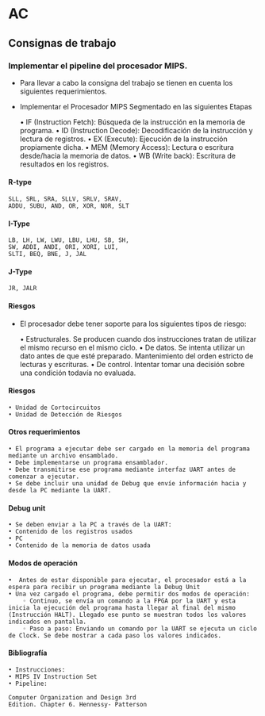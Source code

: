 # AC

## Consignas de trabajo

### Implementar el pipeline del procesador MIPS.

- Para llevar a cabo la consigna del trabajo se tienen en cuenta los siguientes requerimientos.

- Implementar el Procesador MIPS Segmentado en las siguientes Etapas

    • IF (Instruction Fetch): Búsqueda de la instrucción en la memoria de programa.
    • ID (Instruction Decode): Decodificación de la instrucción y lectura de registros.
    • EX (Execute): Ejecución de la instrucción propiamente dicha.
    • MEM (Memory Access): Lectura o escritura desde/hacia la memoria de datos.
    • WB (Write back): Escritura de resultados en los registros.

#### R-type

    SLL, SRL, SRA, SLLV, SRLV, SRAV,
    ADDU, SUBU, AND, OR, XOR, NOR, SLT

#### I-Type

    LB, LH, LW, LWU, LBU, LHU, SB, SH,
    SW, ADDI, ANDI, ORI, XORI, LUI,
    SLTI, BEQ, BNE, J, JAL

#### J-Type

    JR, JALR

#### Riesgos

- El procesador debe tener soporte para los siguientes tipos de riesgo:

    •  Estructurales. Se producen cuando dos instrucciones tratan de utilizar el mismo recurso en el mismo ciclo.
    • De datos. Se intenta utilizar un dato antes de que esté preparado. Mantenimiento del orden estricto de lecturas y escrituras.
    • De control. Intentar tomar una decisión sobre una condición todavía no evaluada.


#### Riesgos

    • Unidad de Cortocircuitos
    • Unidad de Detección de Riesgos

#### Otros requerimientos

    • El programa a ejecutar debe ser cargado en la memoria del programa mediante un archivo ensamblado.
    • Debe implementarse un programa ensamblador.
    • Debe transmitirse ese programa mediante interfaz UART antes de comenzar a ejecutar.
    • Se debe incluir una unidad de Debug que envíe información hacia y desde la PC mediante la UART.


#### Debug unit

    • Se deben enviar a la PC a través de la UART:
    • Contenido de los registros usados
    • PC
    • Contenido de la memoria de datos usada

#### Modos de operación

    •  Antes de estar disponible para ejecutar, el procesador está a la espera para recibir un programa mediante la Debug Unit
    • Una vez cargado el programa, debe permitir dos modos de operación:
        ◦ Continuo, se envía un comando a la FPGA por la UART y esta inicia la ejecución del programa hasta llegar al final del mismo (Instrucción HALT). Llegado ese punto se muestran todos los valores indicados en pantalla.
        ◦ Paso a paso: Enviando un comando por la UART se ejecuta un ciclo de Clock. Se debe mostrar a cada paso los valores indicados.

#### Bibliografía

    • Instrucciones: 
    • MIPS IV Instruction Set
    • Pipeline:

    Computer Organization and Design 3rd
    Edition. Chapter 6. Hennessy- Patterson
